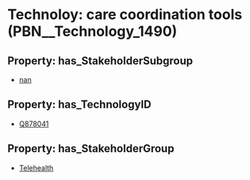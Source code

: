 # Technoloy: __care coordination tools__ (PBN__Technology_1490)

## Property: has_StakeholderSubgroup

* [nan](PBN__TechSubgroup_7)

## Property: has_TechnologyID

* [Q878041](Q878041)

## Property: has_StakeholderGroup

* [Telehealth](PBN__TechGroup_3)

